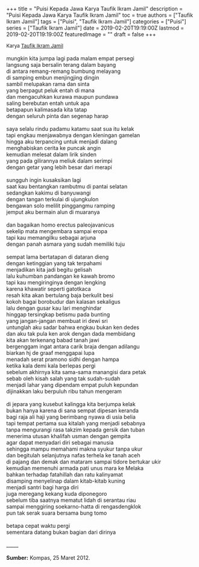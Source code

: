 +++
title = "Puisi Kepada Jawa Karya Taufik Ikram Jamil"
description = "Puisi Kepada Jawa Karya Taufik Ikram Jamil"
toc = true
authors = ["Taufik Ikram Jamil"]
tags = ["Puisi", "Taufik Ikram Jamil"]
categories = ["Puisi"]
series = ["Taufik Ikram Jamil"]
date = 2019-02-20T19:19:00Z
lastmod = 2019-02-20T19:19:00Z
featuredImage = ""
draft = false
+++

<div style="text-align: justify;">
<div style="font-size: small;">Karya <a href="/authors/taufik-ikram-jamil/" target="_blank">Taufik Ikram Jamil</a></div><br />
mungkin kita jumpa lagi pada malam empat persegi<br />langsung saja bersalin terang dalam bayang<br />di antara remang-remang bumbung melayang<br />di samping embun menjingjing dingin<br />sambil melupakan rama dan sinta<br />yang berpagut peluk entah di mana<br />dan mengacuhkan kurawa maupun pundawa<br />saling berebutan entah untuk apa<br />betapapun kalimasada kita tatap<br />dengan seluruh pinta dan segenap harap<br /><br />saya selalu rindu padamu katamu saat sua itu kelak<br />tapi engkau menjawabnya dengan kleningan gamelan<br />hingga aku terpancing untuk menjadi dalang<br />menghabiskan cerita ke puncak angin<br />kemudian melesat dalam lirik sinden<br />yang pada gilirannya meliuk dalam serimpi<br />dengan getar yang lebih besar dari merapi<br /><br />sungguh ingin kusaksikan lagi<br />saat kau bentangkan rambutmu di pantai selatan<br />sedangkan kakimu di banyuwangi<br />dengan tangan terkulai di ujungkulon<br />bengawan solo melilit pinggangmu ramping<br />jemput aku bermain alun di muaranya<br /><br />dan bagaikan homo erectus paleojavanicus<br />sekelip mata mengembara sampai eropa<br />tapi kau memangilku sebagai arjuna<br />dengan panah asmara yang sudah memiliki tuju<br /><br />sempat lama bertatapan di dataran dieng<br />dengan ketinggian yang tak terpahami<br />menjadikan kita jadi begitu gelisah<br />lalu kuhumban pandangan ke kawah bromo<br />tapi kau mengiringinya dengan lengking<br />karena khawatir seperti gatotkaca<br />resah kita akan bertulang baja berkulit besi<br />kokoh bagai borobudur dan kalasan sekaligus<br />lalu dengan gusar kau lari menghindar<br />hinggap tersingkap betismu pada bunting<br />yang jangan-jangan membuat iri dewi sri<br />untunglah aku sadar bahwa engkau bukan ken dedes<br />dan aku tak pula ken arok dengan dada membidang<br />kita akan terkenang babad tanah jawi<br />bergenggam ingat antara carik braja dengan adilangu<br />biarkan hj de graaf menggapai lupa<br />menadah serat pramono sidhi dengan hampa<br />ketika kala demi kala berlepas pergi<br />sebelum akhirnya kita sama-sama manangisi dara petak<br />sebab oleh kisah salah yang tak sudah-sudah<br />menjadi lahar yang dipendam empat puluh kepundan<br />dijinakkan laku berpuluh ribu tahun mengeram<br /><br />di jepara yang kusebut kalingga kita berjumpa kelak<br />bukan hanya karena di sana sempat dipesan keranda<br />bagi raja ali haji yang berimbang nyawa di usia belia<br />tapi tempat pertama sua kitalah yang menjadi sebabnya<br />tanpa mengurangi rasa takzim kepada gersik dan tuban<br />menerima utusan khalifah usman dengan gempita<br />agar dapat menyadari diri sebagai manusia<br />sehingga mampu memahami makna syukur tanpa ukur<br />dan begitulah selanjutnya nafas terhela ke tanah aceh<br />di pajang dan demak dan mataram sampai tidore bertukar ukir<br />kemudian memenuhi armada pati unus mara ke Melaka<br />bahkan terhadap fatahillah dan ratu kalinyamat<br />disamping menyelinap dalam kitab-kitab kuning<br />menjadi santri bagi harga diri<br />juga meregang kekang kuda diponegoro<br />sebelum tiba saatnya mematut lidah di serantau riau<br />sampai menggiring soekarno-hatta di rengasdengklok<br />pun tak serak suara bersama bung tomo<br /><br />betapa cepat waktu pergi<br />sementara datang bukan bagian dari dirinya<br /><br />
_____<br /><br />
<b>Sumber:</b> Kompas, 25 Maret 2012.</div>
